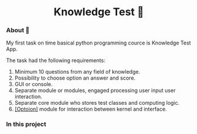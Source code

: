 <h1 align="center">Knowledge Test &#127919;</h1> 

<h3>About &#129488;</h3>
<p> My first task on time basical python programming cource is Knowledge Test App.</p>

The task had the following requirements:
<ol>
 <li>Minimum 10 questions from any field of knowledge.</li>
 <li>Possibility to choose option an answer and score.</li>
 <li>GUI or console.</li>
 <li>Separate module or modules, engaged processing user input user interaction.</li>
 <li>Separate core module who stores test classes and computing logic.</li>
 <li><u>[Optoion]</u> module for interaction between kernel and interface.</li>
</ol>

<h3>In this project</h3>

